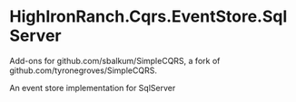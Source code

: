 HighIronRanch.Cqrs.EventStore.SqlServer
=====================================

Add-ons for github.com/sbalkum/SimpleCQRS, a fork of github.com/tyronegroves/SimpleCQRS.

An event store implementation for SqlServer
